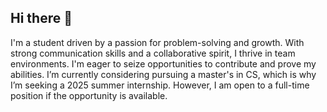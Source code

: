 ## Hi there 👋

I'm a student driven by a passion for problem-solving and growth. With strong communication skills and a collaborative spirit, I thrive in team environments. I'm eager to seize opportunities to contribute and prove my abilities. I’m currently considering pursuing a master's in CS, which is why I’m seeking a 2025 summer internship. However, I am open to a full-time position if the opportunity is available.

<!--
**Kcruz28/kcruz28** is a ✨ _special_ ✨ repository because its `README.md` (this file) appears on your GitHub profile.

Here are some ideas to get you started:

- 🔭 I’m currently working on ...
- 🌱 I’m currently learning ...
- 👯 I’m looking to collaborate on ...
- 🤔 I’m looking for help with ...
- 💬 Ask me about ...
- 📫 How to reach me: ...
- 😄 Pronouns: ...
- ⚡ Fun fact: ...
-->
